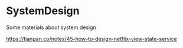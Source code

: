 # SystemDesign
Some materials about system design

https://tianpan.co/notes/45-how-to-design-netflix-view-state-service 
